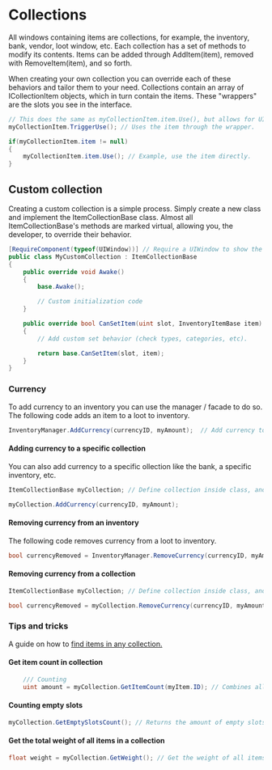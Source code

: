 # Collections

All windows containing items are collections, for example, the inventory, bank, vendor, loot window, etc. Each collection has a set of methods to modify its contents. Items can be added through AddItem(item), removed with RemoveItem(item), and so forth.

When creating your own collection you can override each of these behaviors and tailor them to your need. Collections contain an array of ICollectionItem objects, which in turn contain the items. These "wrappers" are the slots you see in the interface.

```csharp
// This does the same as myCollectionItem.item.Use(), but allows for UI specific control through the ICollectionItem.
myCollectionItem.TriggerUse(); // Uses the item through the wrapper.

if(myCollectionItem.item != null)
{
    myCollectionItem.item.Use(); // Example, use the item directly.
}

```

## Custom collection

Creating a custom collection is a simple process. Simply create a new class and implement the ItemCollectionBase class. Almost all ItemCollectionBase's methods are marked virtual, allowing you, the developer, to override their behavior.

```csharp
[RequireComponent(typeof(UIWindow))] // Require a UIWindow to show the actual collection.
public class MyCustomCollection : ItemCollectionBase
{
    public override void Awake()
    {
        base.Awake();

        // Custom initialization code
    }

    public override bool CanSetItem(uint slot, InventoryItemBase item)
    {
        // Add custom set behavior (check types, categories, etc).

        return base.CanSetItem(slot, item);
    }
}

```

### Currency

To add currency to an inventory you can use the manager / facade to do so. The following code adds an item to a loot to inventory.

```csharp
InventoryManager.AddCurrency(currencyID, myAmount);  // Add currency to an inventory. currencyID:uint (ID of the currency as defined in editor), myAmount: float.

```

#### Adding currency to a specific collection

You can also add currency to a specific ollection like the bank, a specific inventory, etc.

```csharp
ItemCollectionBase myCollection; // Define collection inside class, and assign it in the inspector.

myCollection.AddCurrency(currencyID, myAmount);

```

#### Removing currency from an inventory

The following code removes currency from a loot to inventory.

```csharp
bool currencyRemoved = InventoryManager.RemoveCurrency(currencyID, myAmount); // Removes the amount of given currencyID. This will auto. convert currencies. For example if you have gold (which is worth 100 silver), and there isn't enough silver available, it will be re-supplied using gold. (This behavior can be defined inside the editors).

```

#### Removing currency from a collection

```csharp
ItemCollectionBase myCollection; // Define collection inside class, and assign it in the inspector.

bool currencyRemoved = myCollection.RemoveCurrency(currencyID, myAmount);

```

### Tips and tricks

A guide on how to [find items in any collection.](FindingItems.md)

#### Get item count in collection

```csharp
    /// Counting
    uint amount = myCollection.GetItemCount(myItem.ID); // Combines all stacks and gets the total count of the given item. Useful when you want to know exactly how many items of the given ID there are in the collection.

```

#### Counting empty slots

```csharp
myCollection.GetEmptySlotsCount(); // Returns the amount of empty slots.

```

#### Get the total weight of all items in a collection

```csharp
float weight = myCollection.GetWeight(); // Get the weight of all items in this collection combined.
```
